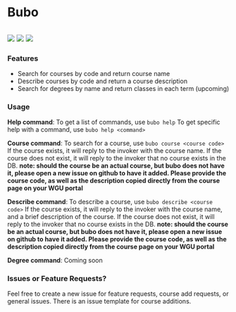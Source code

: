 ﻿# Bubo
 ![](https://img.shields.io/github/issues/Huusky/bubo?style=flat-square)
 ![](https://img.shields.io/github/issues-closed/Huusky/bubo?style=flat-square)
 ![](https://img.shields.io/github/issues-pr/Huusky/bubo?style=flat-square)
---
### Features

- Search for courses by code and return course name
- Describe courses by code and return a course description
- Search for degrees by name and return classes in each term (upcoming)

### Usage

**Help command**:
To get a list of commands, use `bubo help` 
To get specific help with a command, use `bubo help <command>`

**Course command**:
To search for a course, use `bubo course <course code>`
If the course exists, it will reply to the invoker with the course name.
If the course does not exist, it will reply to the invoker that no course exists in the DB.
**note: should the course be an actual course, but bubo does not have it, please open a new issue on github to have it added. Please provide the course code, as well as the description copied directly from the course page on your WGU portal**

**Describe command**:
To describe a course, use `bubo describe <course code>`
If the course exists, it will reply to the invoker with the course name, and a brief description of the course.
If the course does not exist, it will reply to the invoker that no course exists in the DB.
**note: should the course be an actual course, but bubo does not have it, please open a new issue on github to have it added. Please provide the course code, as well as the description copied directly from the course page on your WGU portal**

**Degree command**:
Coming soon

### Issues or Feature Requests?

Feel free to create a new issue for feature requests, course add requests, or general issues. There is an issue template for course additions.

